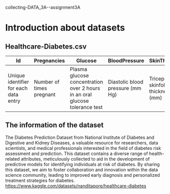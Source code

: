 collecting-DATA_3A--assignment3A
# Introduction about datasets

## Healthcare-Diabetes.csv

| Id | Pregnancies | Glucose | BloodPressure | SkinThickness | Insulin | BMI | DiabetesPedigreeFunction | age | outcome |
|-------------|--------|-----|-----|--------------|-------------|----------------|-------------------|-------------------|------|
| Unique identifier for each data entry | Number of times pregnant | Plasma glucose concentration over 2 hours in an oral glucose tolerance test | Diastolic blood pressure (mm Hg) | Triceps skinfold thickness (mm) | 2-Hour serum insulin (mu U/ml) | Body mass index (weight in kg / height in m^2) | Diabetes pedigree function, a genetic score of diabetes | Age in years | Binary classification indicating the presence (1) or absence (0) of diabetes |

## The information of the dataset 

The Diabetes Prediction Dataset from National Institute of Diabetes and Digestive and Kidney Diseases, a valuable resource for researchers, data scientists, and medical professionals interested in the field of diabetes risk assessment and prediction. This dataset contains a diverse range of health-related attributes, meticulously collected to aid in the development of predictive models for identifying individuals at risk of diabetes. By sharing this dataset, we aim to foster collaboration and innovation within the data science community, leading to improved early diagnosis and personalized treatment strategies for diabetes.[
](https://www.kaggle.com/datasets/nanditapore/healthcare-diabetes)https://www.kaggle.com/datasets/nanditapore/healthcare-diabetes
